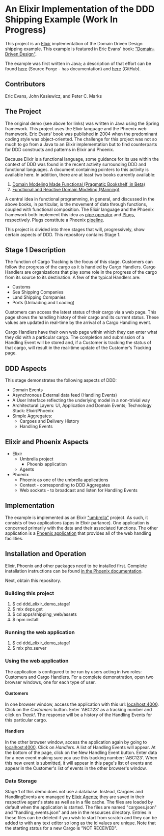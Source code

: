 # An Elixir Implementation of the DDD Shipping Example (Work In Progress)
This project is an [Elixir](https://elixir-lang.org/) implementation of the Domain Driven Design shipping example. This example is featured in Eric Evans' book: ["Domain-Driven Design"](https://www.amazon.com/Domain-Driven-Design-Tackling-Complexity-Software/dp/0321125215/ref=sr_1_1?s=books&ie=UTF8&qid=1496944932&sr=1-1&keywords=domain-driven+design+tackling+complexity+in+the+heart+of+software).

The example was first written in Java; a description of that effort can be found [here](http://dddsample.sourceforge.net/) (Source Forge - has documentation) and [here](https://github.com/citerus/dddsample-core) (GitHub).

## Contributors
Eric Evans, John Kasiewicz, and Peter C. Marks
## The Project
The original demo (see above for links) was written in Java using the Spring framework. This project uses the Elixir language and the Phoenix web framework. Eric Evans' book was published in 2004 when the predominant coding style was object-oriented. The challenge for this project was not so much to go from a Java to an Elixir implementation but to find counterparts for DDD constructs and patterns in Elixir and Phoenix.

Because Elixir is a functional language, some guidance for its use within the context of DDD was found in the recent activity surrounding DDD and functional languages. A document containing pointers to this activity is available here. In addition, there are at least two books currently
available:

1. [Domain Modeling Made Functional (Pragmatic Bookshelf, in Beta)](https://pragprog.com/book/swdddf/domain-modeling-made-functional)
2. [Functional and Reactive Domain Modeling (Manning)](https://www.manning.com/books/functional-and-reactive-domain-modeling)

A central idea in functional programming, in general, and discussed in the above books, in particular, is the movement of data through functions, coupled with functional composition. The Elixir language and the Phoenix framework both implement this idea as [pipe operator](https://elixir-lang.org/getting-started/enumerables-and-streams.html#the-pipe-operator) and [Plugs](https://hexdocs.pm/phoenix/plug.html), respectively. Plugs constitute a Phoenix [pipeline](https://hexdocs.pm/phoenix/routing.html#pipelines).

This project is divided into three stages that will, progressively, show certain aspects of DDD. This repository contains Stage 1.

## Stage 1 Description
The function of Cargo Tracking is the focus of this stage. Customers can follow the progress of the cargo as it is handled by Cargo Handlers. Cargo Handlers are  organizations that play some role in the progress of the cargo from its source to its destination. A few of the typical Handlers are:

* Customs
* Sea Shipping Companies
* Land Shipping Companies
* Ports (Unloading and Loading)

Customers can access the latest status of their cargo via a web page. This page shows the handling history of their cargo and its current status.  These values are updated in real-time by the arrival of a Cargo Handling event.

Cargo Handlers have their own web page within which they can enter what they did with a particular cargo. The completion and submission of a Handling Event will be stored and, if a Customer is tracking the status of that cargo, will result in the real-time update of the Customer's Tracking page.

## DDD Aspects
This stage demonstrates the following aspects of DDD:
* Domain Events
* Asynchronous External data feed (Handling Events)
* A User Interface reflecting the underlying model in a non-trivial way
* Architectural Layers: UI, Application and Domain Events; Technology Stack: Elixir/Phoenix
* Simple Aggregates:
  * Cargoes and Delivery History
  * Handling Events

## Elixir and Phoenix Aspects
* Elixir
  * Umbrella project
    * Phoenix application
  * Agents
* Phoenix
  * Phoenix as one of the umbrella applications
  * Context - corresponding to DDD Aggregates
  * Web sockets - to broadcast and listen for Handling Events

## Implementation
The example is implemented as an Elixir ["umbrella"](https://elixir-lang.org/getting-started/mix-otp/dependencies-and-umbrella-apps.html#umbrella-projects) project. As such, it consists of two applications (apps in Elixir parlance). One application is concerned primarily with the data and their associated functions. The other application is a [Phoenix application](http://phoenixframework.org/) that provides all of the web handling facilities.

## Installation and Operation
Elixir, Phoenix and other packages need to be installed first. Complete installation instructions can be found [in the Phoenix documentation](https://hexdocs.pm/phoenix/installation.html#content).

Next, obtain this repository.

### Building this project
1. $ cd ddd_elixir_demo_stage1
2. $ mix deps.get
3. $ cd apps/shipping_web/assets
4. $ npm install

### Running the web application
1. $ cd ddd_elixir_demo_stage1
2. $ mix phx.server

### Using the web application
The application is configured to be run by users acting in two roles: Customers and Cargo Handlers. For a complete demonstration, open two browser windows, one for each type of user.

#### Customers

In one browser window, access the application with this url: [localhost:4000](localhost:4000). Click on the _Customers_ button. Enter 'ABC123' as a tracking number and click on _Track!_. The response will be a history of the Handling Events for this particular cargo.

#### Handlers
In the other browser window, access the application again by going to [localhost:4000](localhost:4000). Click on _Handlers_. A list of Handling Events will appear. At the bottom of the page, click on the New Handling Event button. Enter data for a new event making sure you use this tracking number: 'ABC123'. When this new event is submitted, it will appear in this page's list of events and appear in the Customer's list of events in the other browser's window.

### Data Storage
Stage 1 of this demo does not use a database. Instead, Cargoes and HandlingEvents are managed by [Elixir Agents](https://hexdocs.pm/elixir/Agent.html); they are saved in their respective agent's state as well as in a file cache. The files are loaded by default when the application is started. The files are named "cargoes.json" and "handling_events.json" and are in the resources directory. Entries in these files can be deleted if you wish to start from scratch and they can be added to with any text editor so long as the id values are unique. Note that the starting status for a new Cargo is "NOT RECEIVED".
